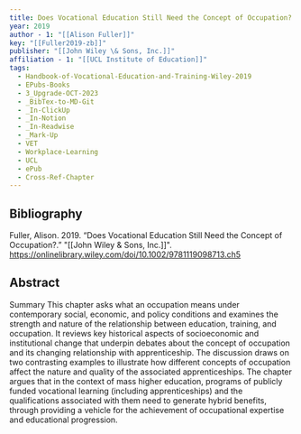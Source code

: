 ```yaml
---
title: Does Vocational Education Still Need the Concept of Occupation?
year: 2019
author - 1: "[[Alison Fuller]]"
key: "[[Fuller2019-zb]]"
publisher: "[[John Wiley \& Sons, Inc.]]"
affiliation - 1: "[[UCL Institute of Education]]"
tags:
  - Handbook-of-Vocational-Education-and-Training-Wiley-2019
  - EPubs-Books
  - 3_Upgrade-OCT-2023
  - _BibTex-to-MD-Git
  - _In-ClickUp
  - _In-Notion
  - _In-Readwise
  - _Mark-Up
  - VET
  - Workplace-Learning
  - UCL
  - ePub
  - Cross-Ref-Chapter
---
```


## Bibliography
Fuller, Alison. 2019. “Does Vocational Education Still Need the Concept of Occupation?.” "[[John Wiley \& Sons, Inc.]]". https://onlinelibrary.wiley.com/doi/10.1002/9781119098713.ch5

## Abstract
Summary This chapter asks what an occupation means under contemporary social, economic, and policy conditions and examines the strength and nature of the relationship between education, training, and occupation. It reviews key historical aspects of socioeconomic and institutional change that underpin debates about the concept of occupation and its changing relationship with apprenticeship. The discussion draws on two contrasting examples to illustrate how different concepts of occupation affect the nature and quality of the associated apprenticeships. The chapter argues that in the context of mass higher education, programs of publicly funded vocational learning (including apprenticeships) and the qualifications associated with them need to generate hybrid benefits, through providing a vehicle for the achievement of occupational expertise and educational progression.
